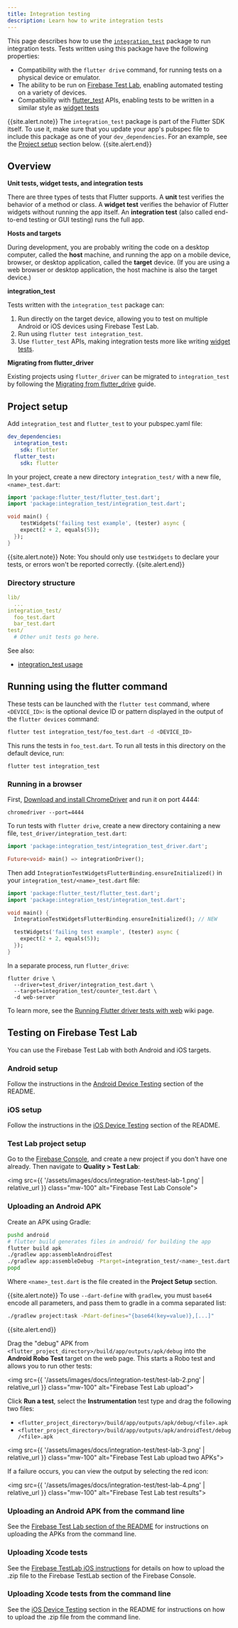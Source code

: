 ```yaml
---
title: Integration testing
description: Learn how to write integration tests
---
```


<?code-excerpt path-base="testing/integration_tests/how_to"?>

This page describes how to use the [`integration_test`][] package to run
integration tests. Tests written using this package have the following
properties:
 
* Compatibility with the `flutter drive` command,
  for running tests on a physical device or emulator.
* The ability to be run on [Firebase Test Lab][],
  enabling automated testing on a variety of devices.
* Compatibility with [flutter_test][] APIs,
  enabling tests to be written in a similar style as [widget tests][]

{{site.alert.note}}
  The `integration_test` package is part of the Flutter SDK itself. 
  To use it, make sure that you update your app's pubspec file
  to include this package as one of your `dev_dependencies`. 
  For an example, see the [Project setup](#project-setup) section below.
{{site.alert.end}}

## Overview

**Unit tests, widget tests, and integration tests**

There are three types of tests that Flutter supports.
A **unit** test verifies the behavior of a method or class.
A **widget test** verifies the behavior of Flutter widgets
without running the app itself. An **integration test** (also
called end-to-end testing or GUI testing) runs the full app.

**Hosts and targets**

During development, you are probably writing the code
on a desktop computer, called the **host** machine,
and running the app on a mobile device, browser,
or desktop application, called the **target** device.
(If you are using a web
browser or desktop application,
the host machine is also the target device.)

**integration_test**

Tests written with the `integration_test` package can:
 
1. Run directly on the target device, allowing you to test on
   multiple Android or iOS devices using Firebase Test Lab.
2. Run using `flutter test integration_test`. 
3. Use `flutter_test` APIs, making integration tests more
   like writing [widget tests][].

**Migrating from flutter_driver**

Existing projects using `flutter_driver` can be migrated to
`integration_test` by following the [Migrating from flutter_drive][]
guide.

## Project setup

Add `integration_test` and `flutter_test` to your pubspec.yaml file:

```yaml
dev_dependencies:
  integration_test:
    sdk: flutter
  flutter_test:
    sdk: flutter
```

In your project, create a new directory
`integration_test/` with a new file, `<name>_test.dart`:

<?code-excerpt "integration_test/counter_test.dart" replace="/IntegrationTestWidgetsFlutterBinding\.ensureInitialized\(\); \/\/ NEW\n\n//g"?>
```dart
import 'package:flutter_test/flutter_test.dart';
import 'package:integration_test/integration_test.dart';

void main() {
    testWidgets('failing test example', (tester) async {
    expect(2 + 2, equals(5));
  });
}
```

{{site.alert.note}}
  Note: You should only use `testWidgets`
  to declare your tests, or errors won't
  be reported correctly.
{{site.alert.end}}

### Directory structure

```yaml
lib/
  ...
integration_test/
  foo_test.dart
  bar_test.dart
test/
  # Other unit tests go here.
```

See also:

 * [integration_test usage][]

## Running using the flutter command

These tests can be launched with the
`flutter test` command, where `<DEVICE_ID>`:
is the optional device ID or pattern displayed
in the output of the `flutter devices` command:

```bash
flutter test integration_test/foo_test.dart -d <DEVICE_ID>
```

This runs the tests in `foo_test.dart`. To run all tests in this directory on
the default device, run:

```
flutter test integration_test
```

### Running in a browser 

First, [Download and install ChromeDriver][]
and run it on port 4444:

```
chromedriver --port=4444
```

To run tests with `flutter drive`, create a new directory containing a new file,
`test_driver/integration_test.dart`:

<?code-excerpt "test_driver/integration_test.dart"?>
```dart
import 'package:integration_test/integration_test_driver.dart';

Future<void> main() => integrationDriver();
```

Then add `IntegrationTestWidgetsFlutterBinding.ensureInitialized()` in your 
`integration_test/<name>_test.dart` file:

<?code-excerpt "integration_test/counter_test.dart"?>
```dart
import 'package:flutter_test/flutter_test.dart';
import 'package:integration_test/integration_test.dart';

void main() {
  IntegrationTestWidgetsFlutterBinding.ensureInitialized(); // NEW

  testWidgets('failing test example', (tester) async {
    expect(2 + 2, equals(5));
  });
}
```

In a separate process, run `flutter_drive`:

```
flutter drive \
  --driver=test_driver/integration_test.dart \
  --target=integration_test/counter_test.dart \
  -d web-server
```

To learn more, see the
[Running Flutter driver tests with web][] wiki page.

## Testing on Firebase Test Lab 

You can use the Firebase Test Lab with both Android
and iOS targets.

### Android setup
Follow the instructions in the [Android Device Testing][]
section of the README.

### iOS setup
Follow the instructions in the [iOS Device Testing][]
section of the README.

### Test Lab project setup

Go to the [Firebase Console][],
and create a new project if you don't have one
already. Then navigate to **Quality > Test Lab**:

<img src={{ '/assets/images/docs/integration-test/test-lab-1.png' | relative_url }} class="mw-100" alt="Firebase Test Lab Console">

### Uploading an Android APK

Create an APK using Gradle:

```bash
pushd android
# flutter build generates files in android/ for building the app
flutter build apk
./gradlew app:assembleAndroidTest
./gradlew app:assembleDebug -Ptarget=integration_test/<name>_test.dart
popd
```

Where `<name>_test.dart` is the file created in the
**Project Setup** section.

{{site.alert.note}}
  To use `--dart-define` with `gradlew`, you must `base64` encode
  all parameters, and pass them to gradle in a comma separated list:
  ```bash
  ./gradlew project:task -Pdart-defines="{base64(key=value)},[...]"
  ```
{{site.alert.end}}

Drag the "debug" APK from
`<flutter_project_directory>/build/app/outputs/apk/debug`
into the **Android Robo Test** target on the web page.
This starts a Robo test and allows you to run
other tests:

<img src={{ '/assets/images/docs/integration-test/test-lab-2.png' | relative_url }} class="mw-100" alt="Firebase Test Lab upload">

Click **Run a test**,
select the **Instrumentation** test type and drag
the following two files:
 
 * `<flutter_project_directory>/build/app/outputs/apk/debug/<file>.apk`
 * `<flutter_project_directory>/build/app/outputs/apk/androidTest/debug/<file>.apk`

<img src={{ '/assets/images/docs/integration-test/test-lab-3.png' | relative_url }} class="mw-100" alt="Firebase Test Lab upload two APKs">

If a failure occurs,
you can view the output by selecting the red icon:

<img src={{ '/assets/images/docs/integration-test/test-lab-4.png' | relative_url }} class="mw-100" alt="Firebase Test Lab test results">

### Uploading an Android APK from the command line

See the [Firebase Test Lab section of the README][]
for instructions on uploading the APKs from the command line.

### Uploading Xcode tests

See the [Firebase TestLab iOS instructions][]
for details on how to upload the .zip file
to the Firebase TestLab section of the Firebase Console.

### Uploading Xcode tests from the command line
See the [iOS Device Testing][] section in the README
for instructions on how to upload the .zip file
from the command line.

[Android Device Testing]: {{site.repo.flutter}}/tree/main/packages/integration_test#android-device-testing
[Download and install ChromeDriver]: https://chromedriver.chromium.org/downloads
[Firebase Console]: http://console.firebase.google.com/
[Firebase Test Lab]: {{site.firebase}}/docs/test-lab
[Firebase Test Lab section of the README]: {{site.repo.flutter}}/tree/main/packages/integration_test#firebase-test-lab
[Firebase TestLab iOS instructions]: {{site.firebase}}/docs/test-lab/ios/firebase-console
[flutter_test]: {{site.api}}/flutter/flutter_test/flutter_test-library.html
[`integration_test`]: {{site.repo.flutter}}/tree/main/packages/integration_test#integration_test
[integration_test usage]: {{site.repo.flutter}}/tree/main/packages/integration_test#usage
[iOS Device Testing]: {{site.repo.flutter}}/tree/main/packages/integration_test#ios-device-testing
[Migrating from flutter_drive]: {{site.url}}/release/breaking-changes/flutter-driver-migration
[Running Flutter driver tests with web]: {{site.repo.flutter}}/wiki/Running-Flutter-Driver-tests-with-Web
[widget tests]: {{site.url}}/testing#widget-tests
